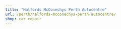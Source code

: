 ```yaml
---
title: "Halfords McConechys Perth Autocentre"
url: /perth/halfords-mcconechys-perth-autocentre/
shop: car repair
---
```


